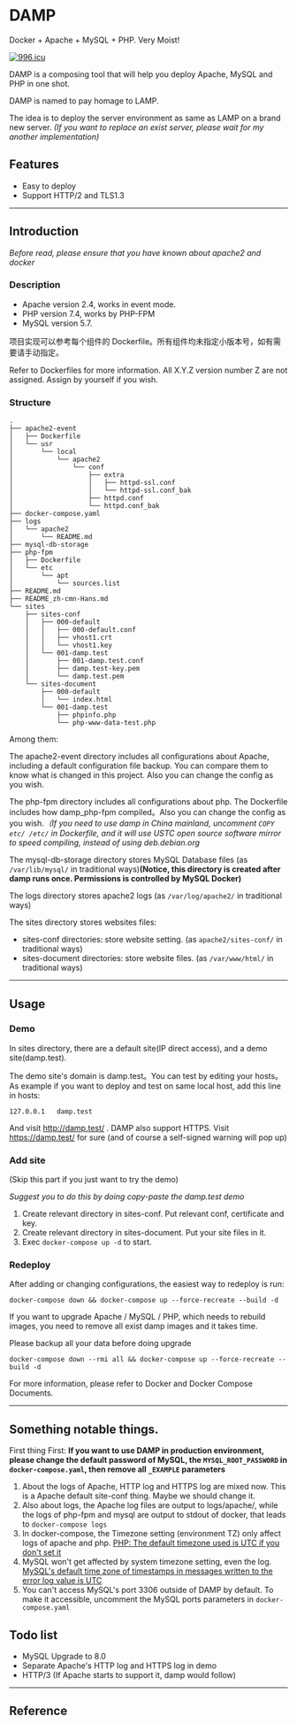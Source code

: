 # DAMP

Docker + Apache + MySQL + PHP. Very Moist!

[![996.icu](https://img.shields.io/badge/link-996.icu-red.svg)](https://996.icu)

DAMP is a composing tool that will help you deploy Apache, MySQL and PHP in one shot.

DAMP is named to pay homage to LAMP.

The idea is to deploy the server environment as same as LAMP on a brand new server. *(If you want to replace an exist server, please wait for my another implementation)*

## Features

- Easy to deploy
- Support HTTP/2 and TLS1.3

------

## Introduction

*Before read, please ensure that you have known about apache2 and docker*

### Description

- Apache version 2.4, works in event mode.
- PHP version 7.4, works by PHP-FPM
- MySQL version 5.7.

项目实现可以参考每个组件的 Dockerfile。所有组件均未指定小版本号，如有需要请手动指定。

Refer to Dockerfiles for more information. All X.Y.Z version number Z are not assigned. Assign by yourself if you wish.

### Structure

```
.
├── apache2-event
│   ├── Dockerfile
│   └── usr
│       └── local
│           └── apache2
│               └── conf
│                   ├── extra
│                   │   ├── httpd-ssl.conf
│                   │   └── httpd-ssl.conf_bak
│                   ├── httpd.conf
│                   └── httpd.conf_bak
├── docker-compose.yaml
├── logs
│   └── apache2
│       └── README.md
├── mysql-db-storage
├── php-fpm
│   ├── Dockerfile
│   └── etc
│       └── apt
│           └── sources.list
├── README.md
├── README_zh-cmn-Hans.md
└── sites
    ├── sites-conf
    │   ├── 000-default
    │   │   ├── 000-default.conf
    │   │   ├── vhost1.crt
    │   │   └── vhost1.key
    │   └── 001-damp.test
    │       ├── 001-damp.test.conf
    │       ├── damp.test-key.pem
    │       └── damp.test.pem
    └── sites-document
        ├── 000-default
        │   └── index.html
        └── 001-damp.test
            ├── phpinfo.php
            └── php-www-data-test.php
```

Among them:

The apache2-event directory includes all configurations about Apache, including a default configuration file backup. You can compare them to know what is changed in this project. Also you can change the config as you wish.

The php-fpm directory includes all configurations about php. The Dockerfile includes how damp_php-fpm compiled。Also you can change the config as you wish.*（If you need to use damp in China mainland, uncomment `COPY etc/ /etc/` in Dockerfile, and it will use USTC open source software mirror to speed compiling, instead of using deb.debian.org*

The mysql-db-storage directory stores MySQL Database files (as `/var/lib/mysql/` in traditional ways)**(Notice, this directory is created after damp runs once. Permissions is controlled by MySQL Docker)**

The logs directory stores apache2 logs (as `/var/log/apache2/` in traditional ways)

The sites directory stores websites files:

- sites-conf directories: store website setting. (as `apache2/sites-conf/` in traditional ways)
- sites-document directories: store website files. (as `/var/www/html/` in traditional ways)

------

## Usage

### Demo

In sites directory, there are a default site(IP direct access), and a demo site(damp.test).

The demo site's domain is damp.test。You can test by editing your hosts。As example if you want to deploy and test on same local host, add this line in hosts:

```
127.0.0.1	damp.test
```

And visit http://damp.test/ . DAMP also support HTTPS. Visit https://damp.test/ for sure (and of course a self-signed warning will pop up)

### Add site

(Skip this part if you just want to try the demo)

*Suggest you to do this by doing copy-paste the damp.test demo*

1. Create relevant directory in sites-conf. Put relevant conf, certificate and key.
2. Create relevant directory in sites-document. Put your site files in it.
3. Exec `docker-compose up -d` to start.

### Redeploy

After adding or changing configurations, the easiest way to redeploy is run:

```
docker-compose down && docker-compose up --force-recreate --build -d
```

If you want to upgrade Apache / MySQL / PHP, which needs to rebuild images, you need to remove all exist damp images and it takes time.

Please backup all your data before doing upgrade

```
docker-compose down --rmi all && docker-compose up --force-recreate --build -d
```

For more information, please refer to Docker and Docker Compose Documents.

------

## Something notable things.

First thing First: **If you want to use DAMP in production environment, please change the default password of MySQL, the `MYSQL_ROOT_PASSWORD` in `docker-compose.yaml`, then remove all `_EXAMPLE` parameters**

1. About the logs of Apache, HTTP log and HTTPS log are mixed now. This is a Apache default site-conf thing. Maybe we should change it.
2. Also about logs, the Apache log files are output to logs/apache/, while the logs of php-fpm and mysql are output to stdout of docker, that leads to `docker-compose logs`
3. In docker-compose, the Timezone setting (environment TZ) only affect logs of apache and php. [PHP: The default timezone used is UTC if you don't set it][1]
4. MySQL won't get affected by system timezone setting, even the log. [MySQL's default time zone of timestamps in messages written to the error log value is UTC][2]
5. You can't access MySQL's port 3306 outside of DAMP by default. To make it accessible, uncomment the MySQL ports parameters in `docker-compose.yaml`

## Todo list

- MySQL Upgrade to 8.0
- Separate Apache's HTTP log and HTTPS log in demo
- HTTP/3 (If Apache starts to support it, damp would follow)

------

## Reference

[1]: https://www.php.net/manual/en/function.date-default-timezone-get.php
[2]: https://dev.mysql.com/doc/refman/5.7/en/server-system-variables.html#sysvar_log_timestamps
